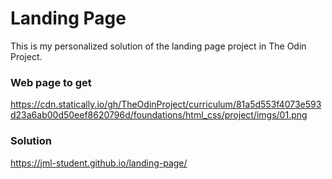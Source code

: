 # Landing Page

This is my personalized solution of the landing page project in The Odin Project.

### Web page to get

https://cdn.statically.io/gh/TheOdinProject/curriculum/81a5d553f4073e593d23a6ab00d50eef8620796d/foundations/html_css/project/imgs/01.png

### Solution

https://jml-student.github.io/landing-page/

